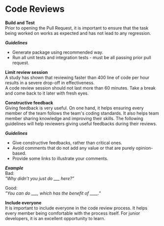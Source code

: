 # Code Reviews 

**Build and Test**  
 Prior to opening the Pull Request, it is important to ensure that the task being worked on works as expected and has not lead to any regression.

***Guidelines***
- Generate package using recommended way.
- Run all unit tests and integration tests - must be all passing prior pull request.

**Limit review session**  
A study has shown that reviewing faster than 400 line of code per hour results in a severe drop-off in effectiveness.   
A code review session should not last more than 60 minutes.
Take a break and come back to it later with fresh eyes.

**Constructive feedback**  
Giving feedback is very useful. On one hand, it helps ensuring every member of the team follows the team's coding standards. It also helps team member sharing knowledge and improving their skills. The following guidelines will help reviewers giving useful feedbacks during their reviews.

***Guidelines***  
- Give constructive feedbacks, rather than critical ones.
- Avoid comments that do not add any value or that are purely opinion-based.
- Provide some links to illustrate your comments.


***Example***  
Bad:  
*"Why didn’t you just do ___ here?”*

Good:   
*"You can do ___, which has the benefit of ____."*

**Include everyone**  
It is important to include everyone in the code review process. It helps every member being comfortable with the process itself. For junior developers, it is an excellent opportunity to learn.